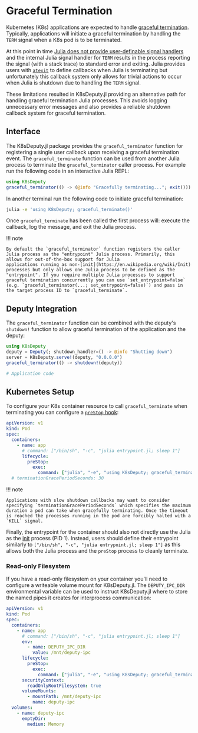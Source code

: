 # Graceful Termination

Kubernetes (K8s) applications are expected to handle [graceful termination](https://cloud.google.com/blog/products/containers-kubernetes/kubernetes-best-practices-terminating-with-grace). Typically,
applications will initiate a graceful termination by handling the `TERM` signal when a K8s pod is to be terminated.

At this point in time [Julia does not provide user-definable signal handlers](https://github.com/JuliaLang/julia/issues/14675) and the internal Julia signal handler for `TERM` results in the process reporting the signal (with a stack trace) to standard error and exiting. Julia provides users with [`atexit`](https://docs.julialang.org/en/v1/base/base/#Base.atexit) to define callbacks when Julia is terminating but unfortunately this callback system only allows for trivial actions to occur when Julia is shutdown due to handling the `TERM` signal.

These limitations resulted in K8sDeputy.jl providing an alternative path for handling graceful termination Julia processes. This avoids logging unnecessary error messages and also provides a reliable shutdown callback system for graceful termination.

## Interface

The K8sDeputy.jl package provides the `graceful_terminator` function for registering a single user callback upon receiving a graceful termination event. The `graceful_terminate` function can be used from another Julia process to terminate the `graceful_terminator` caller process. For example run the following code in an interactive Julia REPL:

```julia
using K8sDeputy
graceful_terminator(() -> (@info "Gracefully terminating..."; exit()))
```

In another terminal run the following code to initiate graceful termination:

```sh
julia -e 'using K8sDeputy; graceful_terminate()'
```

Once `graceful_terminate` has been called the first process will: execute the callback, log the message, and exit the Julia process.

!!! note

    By default the `graceful_terminator` function registers the caller Julia process as the "entrypoint" Julia process. Primarily, this allows for out-of-the-box support for Julia
    applications running as non-[init](https://en.wikipedia.org/wiki/Init) processes but only allows one Julia process to be defined as the "entrypoint". If you require multiple Julia processes to support graceful termination concurrently you can use `set_entrypoint=false` (e.g. `graceful_terminator(...; set_entrypoint=false)`) and pass in the target process ID to `graceful_terminate`.

## Deputy Integration

The `graceful_terminator` function can be combined with the deputy's `shutdown!` function to allow graceful termination of the application and the deputy:

```julia
using K8sDeputy
deputy = Deputy(; shutdown_handler=() -> @info "Shutting down")
server = K8sDeputy.serve!(deputy, "0.0.0.0")
graceful_terminator(() -> shutdown!(deputy))

# Application code
```

## Kubernetes Setup

To configure your K8s container resource to call `graceful_terminate` when terminating you can configure a [`preStop` hook](https://kubernetes.io/docs/concepts/containers/container-lifecycle-hooks/#container-hooks):

```yaml
apiVersion: v1
kind: Pod
spec:
  containers:
    - name: app
      # command: ["/bin/sh", "-c", "julia entrypoint.jl; sleep 1"]
      lifecycle:
        preStop:
          exec:
            command: ["julia", "-e", "using K8sDeputy; graceful_terminate()"]
  # terminationGracePeriodSeconds: 30
```

!!! note

    Applications with slow shutdown callbacks may want to consider specifying `terminationGracePeriodSeconds` which specifies the maximum duration a pod can take when gracefully terminating. Once the timeout is reached the processes running in the pod are forcibly halted with a `KILL` signal.

Finally, the entrypoint for the container should also not directly use the Julia as the [init](https://en.wikipedia.org/wiki/Init) process (PID 1). Instead, users should define their entrypoint similarly to
`["/bin/sh", "-c", "julia entrypoint.jl; sleep 1"]` as this allows both the Julia process and the `preStop` process to cleanly terminate.

### Read-only Filesystem

If you have a read-only filesystem on your container you'll need to configure a writeable volume mount for K8sDeputy.jl. The `DEPUTY_IPC_DIR` environmental variable can be used to instruct K8sDeputy.jl where to store the named pipes it creates for interprocess communication:

```yaml
apiVersion: v1
kind: Pod
spec:
  containers:
    - name: app
      # command: ["/bin/sh", "-c", "julia entrypoint.jl; sleep 1"]
      env:
        - name: DEPUTY_IPC_DIR
          value: /mnt/deputy-ipc
      lifecycle:
        preStop:
          exec:
            command: ["julia", "-e", "using K8sDeputy; graceful_terminate()"]
      securityContext:
        readOnlyRootFilesystem: true
      volumeMounts:
        - mountPath: /mnt/deputy-ipc
          name: deputy-ipc
  volumes:
    - name: deputy-ipc
      emptyDir:
        medium: Memory
```
